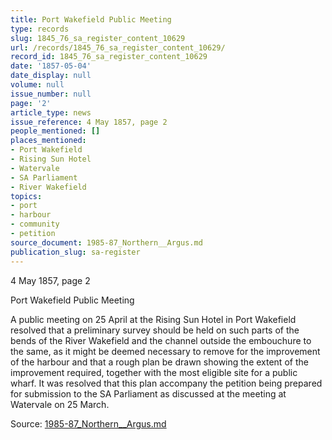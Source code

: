```yaml
---
title: Port Wakefield Public Meeting
type: records
slug: 1845_76_sa_register_content_10629
url: /records/1845_76_sa_register_content_10629/
record_id: 1845_76_sa_register_content_10629
date: '1857-05-04'
date_display: null
volume: null
issue_number: null
page: '2'
article_type: news
issue_reference: 4 May 1857, page 2
people_mentioned: []
places_mentioned:
- Port Wakefield
- Rising Sun Hotel
- Watervale
- SA Parliament
- River Wakefield
topics:
- port
- harbour
- community
- petition
source_document: 1985-87_Northern__Argus.md
publication_slug: sa-register
---
```


4 May 1857, page 2

Port Wakefield Public Meeting

A public meeting on 25 April at the Rising Sun Hotel in Port Wakefield resolved that a preliminary survey should be held on such parts of the bends of the River Wakefield and the channel outside the embouchure to the same, as it might be deemed necessary to remove for the improvement of the harbour and that a rough plan be drawn showing the extent of the improvement required, together with the most eligible site for a public wharf.  It was resolved that this plan accompany the petition being prepared for submission to the SA Parliament as discussed at the meeting at Watervale on 25 March.


Source: [1985-87_Northern__Argus.md](/downloads/markdown/1985-87_Northern__Argus.md)
